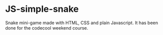 # JS-simple-snake

Snake mini-game made with HTML, CSS and plain Javascript. It has been done for the codecool weekend course.
